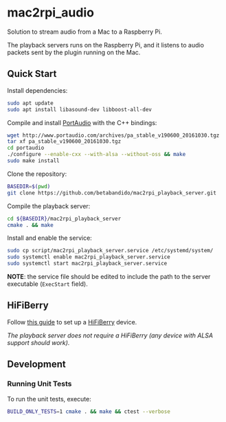 # mac2rpi_audio
Solution to stream audio from a Mac to a Raspberry Pi.

The playback servers runs on the Raspberry Pi, and it listens to audio packets sent by the plugin running on the Mac.

## Quick Start

Install dependencies:

```bash
sudo apt update
sudo apt install libasound-dev libboost-all-dev
```

Compile and install [PortAudio](http://www.portaudio.com) with the C++ bindings:

```bash
wget http://www.portaudio.com/archives/pa_stable_v190600_20161030.tgz
tar xf pa_stable_v190600_20161030.tgz
cd portaudio
./configure --enable-cxx --with-alsa --without-oss && make
sudo make install
```

Clone the repository:

```bash
BASEDIR=$(pwd)
git clone https://github.com/betabandido/mac2rpi_playback_server.git
```

Compile the playback server:

```bash
cd ${BASEDIR}/mac2rpi_playback_server
cmake . && make
```

Install and enable the service:

```bash
sudo cp script/mac2rpi_playback_server.service /etc/systemd/system/
sudo systemctl enable mac2rpi_playback_server.service
sudo systemctl start mac2rpi_playback_server.service
```

**NOTE**: the service file should be edited to include the path to the server executable (`ExecStart` field).

## HiFiBerry

Follow [this guide](https://www.hifiberry.com/build/documentation/configuring-linux-3-18-x/) to set up a [HiFiBerry](https://www.hifiberry.com/products/) device.

*The playback server does not require a HiFiBerry (any device with ALSA support should work).*

## Development

### Running Unit Tests

To run the unit tests, execute:

```bash
BUILD_ONLY_TESTS=1 cmake . && make && ctest --verbose
```
